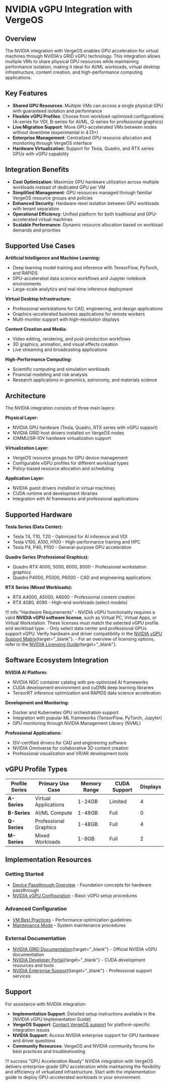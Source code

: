 # NVIDIA vGPU Integration with VergeOS

## Overview

The NVIDIA integration with VergeOS enables GPU acceleration for virtual machines through NVIDIA's GRID vGPU technology. This integration allows multiple VMs to share physical GPU resources while maintaining performance isolation, making it ideal for AI/ML workloads, virtual desktop infrastructure, content creation, and high-performance computing applications.

## Key Features

- **Shared GPU Resources**: Multiple VMs can access a single physical GPU with guaranteed isolation and performance
- **Flexible vGPU Profiles**: Choose from workload-optimized configurations (A-series for VDI, B-series for AI/ML, Q-series for professional graphics)
- **Live Migration Support**: Move GPU-accelerated VMs between nodes without downtime (experimental in 4.13+)
- **Enterprise Management**: Centralized GPU resource allocation and monitoring through VergeOS interface
- **Hardware Virtualization**: Support for Tesla, Quadro, and RTX series GPUs with vGPU capability

## Integration Benefits

- **Cost Optimization**: Maximize GPU hardware utilization across multiple workloads instead of dedicated GPU per VM
- **Simplified Management**: GPU resources managed through familiar VergeOS resource groups and policies
- **Enhanced Security**: Hardware-level isolation between GPU workloads with tenant separation
- **Operational Efficiency**: Unified platform for both traditional and GPU-accelerated virtual machines
- **Scalable Performance**: Dynamic resource allocation based on workload demands and priorities

## Supported Use Cases

**Artificial Intelligence and Machine Learning:**

- Deep learning model training and inference with TensorFlow, PyTorch, and RAPIDS
- GPU-accelerated data science workflows and Jupyter notebook environments
- Large-scale analytics and real-time inference deployment

**Virtual Desktop Infrastructure:**

- Professional workstations for CAD, engineering, and design applications
- Graphics-accelerated business applications for remote workers
- Multi-monitor support with high-resolution displays

**Content Creation and Media:**

- Video editing, rendering, and post-production workflows
- 3D graphics, animation, and visual effects creation
- Live streaming and broadcasting applications

**High-Performance Computing:**

- Scientific computing and simulation workloads
- Financial modeling and risk analysis
- Research applications in genomics, astronomy, and materials science

## Architecture

The NVIDIA integration consists of three main layers:

**Physical Layer:**

- NVIDIA GPU hardware (Tesla, Quadro, RTX series with vGPU support)
- NVIDIA GRID host drivers installed on VergeOS nodes
- IOMMU/SR-IOV hardware virtualization support

**Virtualization Layer:**

- VergeOS resource groups for GPU device management
- Configurable vGPU profiles for different workload types
- Policy-based resource allocation and scheduling

**Application Layer:**

- NVIDIA guest drivers installed in virtual machines
- CUDA runtime and development libraries
- Integration with AI frameworks and professional applications

## Supported Hardware

**Tesla Series (Data Center):**

- Tesla T4, T10, T20 - Optimized for AI inference and VDI
- Tesla V100, A100, H100 - High-performance training and HPC
- Tesla P4, P40, P100 - General-purpose GPU acceleration

**Quadro Series (Professional Graphics):**

- Quadro RTX 4000, 5000, 6000, 8000 - Professional workstation graphics
- Quadro P4000, P5000, P6000 - CAD and engineering applications

**RTX Series (Mixed Workloads):**

- RTX A4000, A5000, A6000 - Professional content creation
- RTX 4080, 4090 - High-end workloads (select models)

!!! info "Hardware Requirements"
    - NVIDIA vGPU functionality requires a valid **NVIDIA vGPU software license**, such as Virtual PC, Virtual Apps, or Virtual Workstation. These licenses must match the selected vGPU profile and workload type.
    - Only select data center and professional GPUs support vGPU. Verify hardware and driver compatibility in the [NVIDIA vGPU Support Matrix](https://docs.nvidia.com/grid/latest/grid-vgpu-release-notes-generic-linux-kvm/index.html#supported-gpus){target="_blank"}.
    - For an overview of licensing options, refer to the [NVIDIA Licensing Guide](https://www.nvidia.com/en-us/data-center/virtual-solutions/){target="_blank"}.

## Software Ecosystem Integration

**NVIDIA AI Platform:**

- NVIDIA NGC container catalog with pre-optimized AI frameworks
- CUDA development environment and cuDNN deep learning libraries
- TensorRT inference optimization and RAPIDS data science acceleration

**Development and Monitoring:**

- Docker and Kubernetes GPU orchestration support
- Integration with popular ML frameworks (TensorFlow, PyTorch, Jupyter)
- GPU monitoring through NVIDIA Management Library (NVML)

**Professional Applications:**

- ISV-certified drivers for CAD and engineering software
- NVIDIA Omniverse for collaborative 3D content creation
- Professional visualization and VR/AR development tools

## vGPU Profile Types

| Profile Series | Primary Use Case | Memory Range | CUDA Support | Displays |
|---------------|------------------|--------------|--------------|----------|
| **A-Series** | Virtual Applications | 1-24GB | Limited | 4 |
| **B-Series** | AI/ML Compute | 1-48GB | Full | 0 |
| **Q-Series** | Professional Graphics | 1-48GB | Full | 4 |
| **M-Series** | Mixed Workloads | 1-8GB | Full | 2 |

## Implementation Resources

### Getting Started

- [Device Passthrough Overview](/product-guide/system/device-pass-overview) - Foundation concepts for hardware passthrough
- [NVIDIA vGPU Configuration](/product-guide/system/nvidia-vgpu) - Basic vGPU setup procedures

### Advanced Configuration

- [VM Best Practices](/product-guide/virtual-machines/vm-best-practices) - Performance optimization guidelines
- [Maintenance Mode](/product-guide/operations/maintenance-mode) - System maintenance procedures

### External Documentation

- [NVIDIA GRID Documentation](https://docs.nvidia.com/grid/){target="_blank"} - Official NVIDIA vGPU documentation
- [NVIDIA Developer Portal](https://developer.nvidia.com/){target="_blank"} - CUDA development resources and tools
- [NVIDIA Enterprise Support](https://www.nvidia.com/en-us/support/enterprise/){target="_blank"} - Professional support services

## Support

For assistance with NVIDIA integration:

- **Implementation Support**: Detailed setup instructions available in the [NVIDIA vGPU Implementation Guide]
- **VergeOS Support**: [Contact VergeOS support](/support) for platform-specific integration issues
- **NVIDIA Support**: Access NVIDIA enterprise support for GPU hardware and driver questions
- **Community Resources**: VergeOS and NVIDIA community forums for best practices and troubleshooting

!!! success "GPU Acceleration Ready"
    NVIDIA integration with VergeOS delivers enterprise-grade GPU acceleration while maintaining the flexibility and efficiency of virtualized infrastructure. Start with the implementation guide to deploy GPU-accelerated workloads in your environment.
